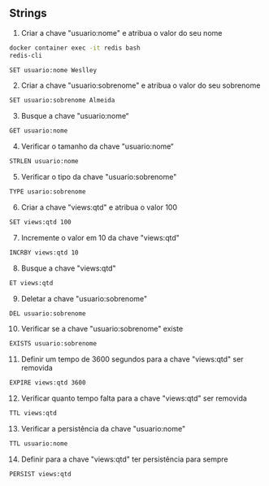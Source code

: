 ## Strings

1. Criar a chave "usuario:nome" e atribua o valor do seu nome
```bash
docker container exec -it redis bash
redis-cli

SET usuario:nome Weslley
```

2. Criar a chave "usuario:sobrenome" e atribua o valor do seu sobrenome
```bash
SET usuario:sobrenome Almeida
```

3. Busque a chave "usuario:nome“
```bash
GET usuario:nome
```

4. Verificar o tamanho da chave "usuario:nome“
```bash
STRLEN usuario:nome
```

5. Verificar o tipo da chave "usuario:sobrenome"
```bash
TYPE usario:sobrenome
```

6. Criar a chave "views:qtd" e atribua o valor 100
```bash
SET views:qtd 100
```

7. Incremente o valor em 10 da chave "views:qtd"
```bash
INCRBY views:qtd 10
```

8. Busque a chave "views:qtd"
```bash
ET views:qtd
```

9. Deletar a chave "usuario:sobrenome"
```bash
DEL usuario:sobrenome
```

10. Verificar se a chave "usuario:sobrenome" existe
```bash
EXISTS usuario:sobrenome
```

11. Definir um tempo de 3600 segundos para a chave "views:qtd" ser removida
```bash
EXPIRE views:qtd 3600
```

12. Verificar quanto tempo falta para a chave "views:qtd" ser removida
```bash
TTL views:qtd
```

13. Verificar a persistência da chave "usuario:nome"
```bash
TTL usuario:nome
```

14. Definir para a chave "views:qtd" ter persistência para sempre
```bash
PERSIST views:qtd
```